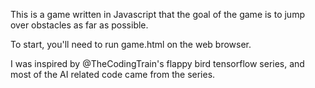 This is a game written in Javascript that the goal of the game is to jump over obstacles as far as possible.

To start, you'll need to run game.html on the web browser.

I was inspired by @TheCodingTrain's flappy bird tensorflow series, and most of the AI related code came from the series.
